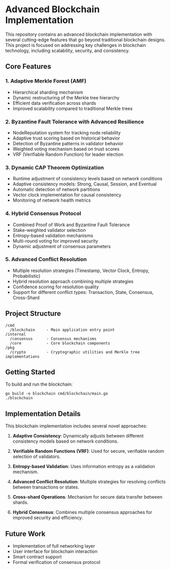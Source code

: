 # Advanced Blockchain Implementation

This repository contains an advanced blockchain implementation with several cutting-edge features that go beyond traditional blockchain designs. This project is focused on addressing key challenges in blockchain technology, including scalability, security, and consistency.

## Core Features

### 1. Adaptive Merkle Forest (AMF)
- Hierarchical sharding mechanism
- Dynamic restructuring of the Merkle tree hierarchy
- Efficient data verification across shards
- Improved scalability compared to traditional Merkle trees

### 2. Byzantine Fault Tolerance with Advanced Resilience
- NodeReputation system for tracking node reliability
- Adaptive trust scoring based on historical behavior
- Detection of Byzantine patterns in validator behavior
- Weighted voting mechanism based on trust scores
- VRF (Verifiable Random Function) for leader election

### 3. Dynamic CAP Theorem Optimization
- Runtime adjustment of consistency levels based on network conditions
- Adaptive consistency models: Strong, Causal, Session, and Eventual
- Automatic detection of network partitions
- Vector clock implementation for causal consistency
- Monitoring of network health metrics

### 4. Hybrid Consensus Protocol
- Combined Proof of Work and Byzantine Fault Tolerance
- Stake-weighted validator selection
- Entropy-based validation mechanisms
- Multi-round voting for improved security
- Dynamic adjustment of consensus parameters

### 5. Advanced Conflict Resolution
- Multiple resolution strategies (Timestamp, Vector Clock, Entropy, Probabilistic)
- Hybrid resolution approach combining multiple strategies
- Confidence scoring for resolution quality
- Support for different conflict types: Transaction, State, Consensus, Cross-Shard

## Project Structure

```
/cmd
  /blockchain     - Main application entry point
/internal
  /consensus      - Consensus mechanisms
  /core           - Core blockchain components
/pkg
  /crypto         - Cryptographic utilities and Merkle tree implementations
```

## Getting Started

To build and run the blockchain:

```
go build -o blockchain cmd/blockchain/main.go
./blockchain
```

## Implementation Details

This blockchain implementation includes several novel approaches:

1. **Adaptive Consistency**: Dynamically adjusts between different consistency models based on network conditions.

2. **Verifiable Random Functions (VRF)**: Used for secure, verifiable random selection of validators.

3. **Entropy-based Validation**: Uses information entropy as a validation mechanism.

4. **Advanced Conflict Resolution**: Multiple strategies for resolving conflicts between transactions or states.

5. **Cross-shard Operations**: Mechanism for secure data transfer between shards.

6. **Hybrid Consensus**: Combines multiple consensus approaches for improved security and efficiency.

## Future Work

- Implementation of full networking layer
- User interface for blockchain interaction
- Smart contract support
- Formal verification of consensus protocol